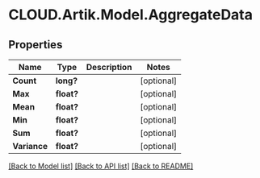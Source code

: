 # CLOUD.Artik.Model.AggregateData
## Properties

Name | Type | Description | Notes
------------ | ------------- | ------------- | -------------
**Count** | **long?** |  | [optional] 
**Max** | **float?** |  | [optional] 
**Mean** | **float?** |  | [optional] 
**Min** | **float?** |  | [optional] 
**Sum** | **float?** |  | [optional] 
**Variance** | **float?** |  | [optional] 

[[Back to Model list]](../README.md#documentation-for-models) [[Back to API list]](../README.md#documentation-for-api-endpoints) [[Back to README]](../README.md)

